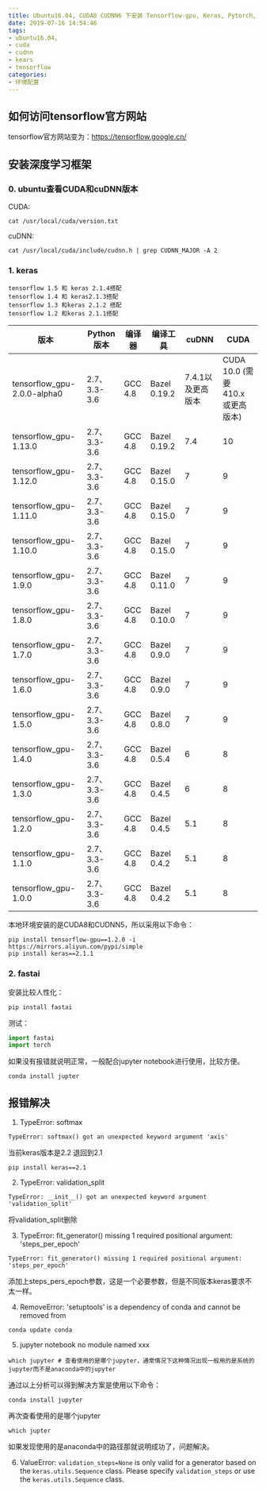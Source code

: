 ```yaml
---
title: Ubuntu16.04, CUDA8 CUDNN6 下安装 Tensorflow-gpu, Keras, Pytorch, fastai
date: 2019-07-16 14:54:46
tags: 
- ubuntu16.04,
- cuda 
- cudnn
- kears
- tensorflow
categories:
- 环境配置
---
```


## 如何访问tensorflow官方网站

tensorflow官方网站变为：<https://tensorflow.google.cn/>

## 安装深度学习框架

### 0. ubuntu查看CUDA和cuDNN版本

CUDA:  

```
cat /usr/local/cuda/version.txt
```

cuDNN:

```
cat /usr/local/cuda/include/cudnn.h | grep CUDNN_MAJOR -A 2
```

### 1. keras


```
tensorflow 1.5 和 keras 2.1.4搭配
tensorflow 1.4 和 keras2.1.3搭配
tensorflow 1.3 和keras 2.1.2 搭配
tensorflow 1.2 和keras 2.1.1搭配
```



| 版本                        | Python 版本  | 编译器  | 编译工具     | cuDNN             | CUDA                              |
| --------------------------- | ------------ | ------- | ------------ | ----------------- | --------------------------------- |
| tensorflow_gpu-2.0.0-alpha0 | 2.7、3.3-3.6 | GCC 4.8 | Bazel 0.19.2 | 7.4.1以及更高版本 | CUDA 10.0 (需要 410.x 或更高版本) |
| tensorflow_gpu-1.13.0       | 2.7、3.3-3.6 | GCC 4.8 | Bazel 0.19.2 | 7.4               | 10                                |
| tensorflow_gpu-1.12.0       | 2.7、3.3-3.6 | GCC 4.8 | Bazel 0.15.0 | 7                 | 9                                 |
| tensorflow_gpu-1.11.0       | 2.7、3.3-3.6 | GCC 4.8 | Bazel 0.15.0 | 7                 | 9                                 |
| tensorflow_gpu-1.10.0       | 2.7、3.3-3.6 | GCC 4.8 | Bazel 0.15.0 | 7                 | 9                                 |
| tensorflow_gpu-1.9.0        | 2.7、3.3-3.6 | GCC 4.8 | Bazel 0.11.0 | 7                 | 9                                 |
| tensorflow_gpu-1.8.0        | 2.7、3.3-3.6 | GCC 4.8 | Bazel 0.10.0 | 7                 | 9                                 |
| tensorflow_gpu-1.7.0        | 2.7、3.3-3.6 | GCC 4.8 | Bazel 0.9.0  | 7                 | 9                                 |
| tensorflow_gpu-1.6.0        | 2.7、3.3-3.6 | GCC 4.8 | Bazel 0.9.0  | 7                 | 9                                 |
| tensorflow_gpu-1.5.0        | 2.7、3.3-3.6 | GCC 4.8 | Bazel 0.8.0  | 7                 | 9                                 |
| tensorflow_gpu-1.4.0        | 2.7、3.3-3.6 | GCC 4.8 | Bazel 0.5.4  | 6                 | 8                                 |
| tensorflow_gpu-1.3.0        | 2.7、3.3-3.6 | GCC 4.8 | Bazel 0.4.5  | 6                 | 8                                 |
| tensorflow_gpu-1.2.0        | 2.7、3.3-3.6 | GCC 4.8 | Bazel 0.4.5  | 5.1               | 8                                 |
| tensorflow_gpu-1.1.0        | 2.7、3.3-3.6 | GCC 4.8 | Bazel 0.4.2  | 5.1               | 8                                 |
| tensorflow_gpu-1.0.0        | 2.7、3.3-3.6 | GCC 4.8 | Bazel 0.4.2  | 5.1               | 8                                 |

本地环境安装的是CUDA8和CUDNN5，所以采用以下命令：

```
pip install tensorflow-gpu==1.2.0 -i https://mirrors.aliyun.com/pypi/simple
pip install keras==2.1.1
```

### 2. fastai

安装比较人性化：

```
pip install fastai
```

测试：

```python
import fastai
import torch
```

如果没有报错就说明正常，一般配合jupyter notebook进行使用，比较方便。

```
conda install jupter 
```

## 报错解决

1. TypeError: softmax

```
TypeError: softmax() got an unexpected keyword argument 'axis'
```

当前keras版本是2.2 退回到2.1 

```
pip install keras==2.1
```

2. TypeError: validation_split

```
TypeError: __init__() got an unexpected keyword argument 'validation_split'
```

将validation_split删除

3. TypeError: fit_generator() missing 1 required positional argument: 'steps_per_epoch'

```
TypeError: fit_generator() missing 1 required positional argument: 'steps_per_epoch'
```

添加上steps_pers_epoch参数，这是一个必要参数，但是不同版本keras要求不太一样。

4. RemoveError: 'setuptools' is a dependency of conda and cannot be removed from

```
conda update conda
```

5. jupyter notebook no module named xxx

```
which jupyter # 查看使用的是哪个jupyter，通常情况下这种情况出现一般用的是系统的jupyter而不是anaconda中的jupyter
```

通过以上分析可以得到解决方案是使用以下命令：

```
conda install jupyter
```

再次查看使用的是哪个jupyter

```
which jupter
```

如果发现使用的是anaconda中的路径那就说明成功了，问题解决。

6. ValueError: `validation_steps=None` is only valid for a generator based on the `keras.utils.Sequence` class. Please specify `validation_steps` or use the `keras.utils.Sequence` class.












